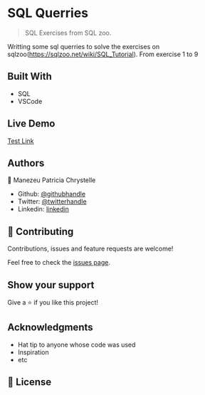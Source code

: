 # SQL Querries

> SQL Exercises from SQL zoo.

Writting some sql querries to solve the exercises on sqlzoo(https://sqlzoo.net/wiki/SQL_Tutorial). From exercise 1 to 9

## Built With

- SQL
- VSCode

## Live Demo

[Test Link](https://sqlzoo.net/wiki/SQL_Tutorial)

## Authors

👤 Manezeu Patricia Chrystelle

- Github: [@githubhandle](https://github.com/patriciachrysy)
- Twitter: [@twitterhandle](https://twitter.com/twitterhandle)
- Linkedin: [linkedin](https://linkedin.com/linkedinhandle)

## 🤝 Contributing

Contributions, issues and feature requests are welcome!

Feel free to check the [issues page]().

## Show your support

Give a ⭐️ if you like this project!

## Acknowledgments

- Hat tip to anyone whose code was used
- Inspiration
- etc

## 📝 License

